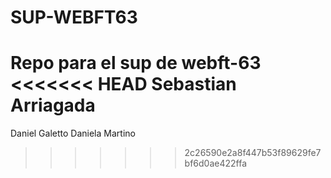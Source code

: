 # SUP-WEBFT63

Repo para el sup de webft-63
<<<<<<< HEAD
Sebastian Arriagada
=======
Daniel Galetto
Daniela Martino
>>>>>>> 2c26590e2a8f447b53f89629fe7bf6d0ae422ffa
